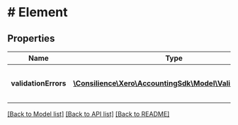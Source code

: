 # # Element

## Properties

Name | Type | Description | Notes
------------ | ------------- | ------------- | -------------
**validationErrors** | [**\Consilience\Xero\AccountingSdk\Model\ValidationError[]**](ValidationError.md) | Array of Validation Error message | [optional] 

[[Back to Model list]](../../README.md#documentation-for-models) [[Back to API list]](../../README.md#documentation-for-api-endpoints) [[Back to README]](../../README.md)


